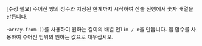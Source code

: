 [수정 필요]
주어진 양의 정수와 지정된 한계까지 시작하여 산술 진행에서 숫자 배열을 만듭니다.

-`array.from ()`를 사용하여 원하는 길이의 배열 인`lim / n`을 만듭니다. 맵 함수를 사용하여 주어진 범위의 원하는 값으로 채우십시오.